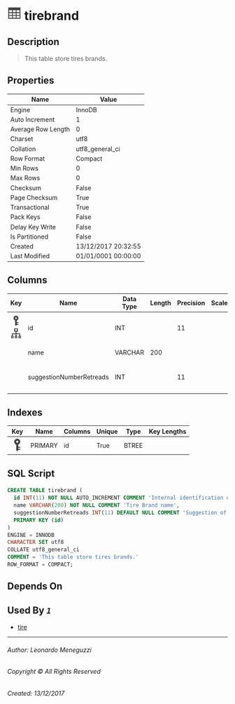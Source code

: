 

# ![logo](Images/table.svg) tirebrand

## <a name="#Description"></a>Description
> This table store tires brands.
## <a name="#Properties"></a>Properties
|Name|Value|
|---|---|
|Engine|InnoDB|
|Auto Increment|1|
|Average Row Length|0|
|Charset|utf8|
|Collation|utf8_general_ci|
|Row Format|Compact|
|Min Rows|0|
|Max Rows|0|
|Checksum|False|
|Page Checksum|True|
|Transactional|True|
|Pack Keys|False|
|Delay Key Write|False|
|Is Partitioned|False|
|Created|13/12/2017 20:32:55|
|Last Modified|01/01/0001 00:00:00|


## <a name="#Columns"></a>Columns
|Key|Name|Data Type|Length|Precision|Scale|Not Null|Auto Increment|Default|Virtual|Unsigned|Zerofill|Binary|Description
|---|---|---|---|---|---|---|---|---|---|---|---|---|---
|[![Primary Key PRIMARY](Images/primarykey.svg)](#Indexes)[![Indexes PRIMARY](Images/index.svg)](#Indexes)|id|INT||11||True|True||False|False|False|False|Internal identification of records for this table|
||name|VARCHAR|200|||True|False||False|False|False|False|Tire Brand name|
||suggestionNumberRetreads|INT||11||False|False|NULL|False|False|False|False|Suggestion of the number of retreads tire|

## <a name="#Indexes"></a>Indexes
|Key|Name|Columns|Unique|Type|Key Lengths
|---|---|---|---|---|---
|[![Primary Key PRIMARY](Images/primarykey.svg)](#Indexes)|PRIMARY|id|True|BTREE||

## <a name="#SqlScript"></a>SQL Script
```SQL
CREATE TABLE tirebrand (
  id INT(11) NOT NULL AUTO_INCREMENT COMMENT 'Internal identification of records for this table',
  name VARCHAR(200) NOT NULL COMMENT 'Tire Brand name',
  suggestionNumberRetreads INT(11) DEFAULT NULL COMMENT 'Suggestion of the number of retreads tire',
  PRIMARY KEY (id)
)
ENGINE = INNODB
CHARACTER SET utf8
COLLATE utf8_general_ci
COMMENT = 'This table store tires brands.'
ROW_FORMAT = COMPACT;
```

## <a name="#DependsOn"></a>Depends On


## <a name="#UsedBy"></a>Used By _`1`_
- [tire](tire.md)


___
###### Author: Leonardo Meneguzzi
###### Copyright © All Rights Reserved
###### Created: 13/12/2017
